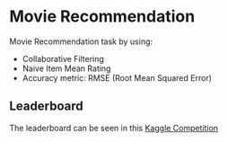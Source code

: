 # Movie Recommendation

Movie Recommendation task by using:

- Collaborative Filtering
- Naive Item Mean Rating
- Accuracy metric: RMSE (Root Mean Squared Error)

## Leaderboard

The leaderboard can be seen in this [Kaggle Competition](https://www.kaggle.com/c/recsys-20191-cfmr/leaderboard)
